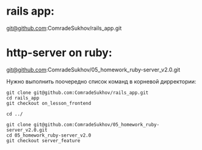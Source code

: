 # rails app:
   git@github.com:ComradeSukhov/rails_app.git
# http-server on ruby:
   git@github.com:ComradeSukhov/05_homework_ruby-server_v2.0.git

Нужно выполнить поочередно список команд в корневой дирректории:

    git clone git@github.com:ComradeSukhov/rails_app.git
    cd rails_app
    git checkout on_lesson_frontend

    cd ../
    
    git clone git@github.com:ComradeSukhov/05_homework_ruby-server_v2.0.git
    cd 05_homework_ruby-server_v2.0
    git checkout server_feature
